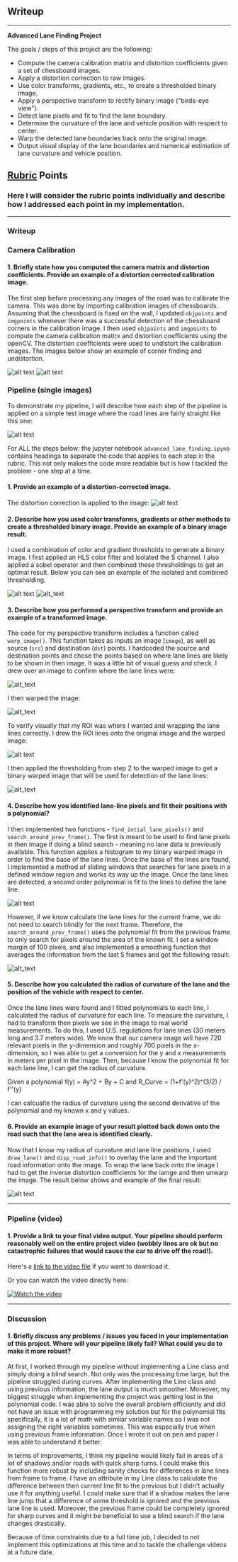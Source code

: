 ## Writeup 
---

**Advanced Lane Finding Project**


The goals / steps of this project are the following:

* Compute the camera calibration matrix and distortion coefficients given a set of chessboard images.
* Apply a distortion correction to raw images.
* Use color transforms, gradients, etc., to create a thresholded binary image.
* Apply a perspective transform to rectify binary image ("birds-eye view").
* Detect lane pixels and fit to find the lane boundary.
* Determine the curvature of the lane and vehicle position with respect to center.
* Warp the detected lane boundaries back onto the original image.
* Output visual display of the lane boundaries and numerical estimation of lane curvature and vehicle position.

[//]: # (Image References)

[image1]: ./output_images/found_corners.jpg "Corners"
[image2]: ./output_images/undistorted_checker.jpg "Undistorted Checker"
[image3]: ./test_images/straight_lines1.jpg "Straight Lines"
[image4]: ./output_images/undistorted.jpg "Undistorted"
[image5]: ./output_images/s_channel_binary.png "S Channel"
[image6]: ./output_images/combined_thresh.png "Combined"
[image7]: ./output_images/roi_coordinates.png "ROI"
[image8]: ./output_images/warped.jpg "Warped"
[image9]: ./output_images/warped_lanelines.png "Warped Visual"
[image10]: ./output_images/binary_warped.png "Binary Warped"
[image11]: ./output_images/sliding_windows.jpg "Sliding Windows"
[image12]: ./output_images/search_around_poly.jpg "Prev. Info"
[image13]: ./output_images/road_info.png "Road Info"

[video1]: ./output_videos/project_video_output.mp4 "Output Video"

## [Rubric](https://review.udacity.com/#!/rubrics/571/view) Points

### Here I will consider the rubric points individually and describe how I addressed each point in my implementation.  

---

### Writeup 


### Camera Calibration

#### 1. Briefly state how you computed the camera matrix and distortion coefficients. Provide an example of a distortion corrected calibration image.

The first step before processing any images of the road was to calibrate the camera. This was done by importing calibration images of chessboards. Assuming that the chessboard is fixed on the wall, I updated `objpoints` and `imgpoints` whenever there was a successful detection of the chessboard corners in the calibration image. I then used `objpoints` and `imgpoints` to compute the camera calibration matirx and distortion coefficients using the openCV. The distortion coefficients were used to undistort the calibration images. The images below show an example of corner finding and undistortion.

![alt text][image1]
![alt text][image2]

### Pipeline (single images)

To demonstrate my pipeline, I will describe how each step of the pipeline is applied on a simple test image where the road lines are fairly straight like this one:

![alt text][image3]

For ALL the steps below: the jupyter notebook `advanced_lane_finding.ipynb` contains headings to separate the code that applies to each step in the rubric. This not only makes the code more readable but is how I tackled the problem - one step at a time.

#### 1. Provide an example of a distortion-corrected image.

The distortion correction is applied to the image:
![alt text][image4]

#### 2. Describe how you used color transforms, gradients or other methods to create a thresholded binary image.  Provide an example of a binary image result.

I used a combination of color and gradient thresholds to generate a binary image. I first applied an HLS color filter and isolated the S channel. I also applied a sobel operator and then combined these thresholdings to get an optimal result. Below you can see an example of the isolated and combined thresholding.

![alt text][image5]
![alt_text][image6]

#### 3. Describe how you performed a perspective transform and provide an example of a transformed image.

The code for my perspective transform includes a function called `warp_image()`.  This function takes as inputs an image (`image`), as well as source (`src`) and destination (`dst`) points.  I hardcoded the source and destination points and chose the points based on where lane lines are likely to be shown in then image. It was a little bit of visual guess and check. I drew over an image to confirm where the lane lines were:

![alt_text][image7]

I then warped the image:

![alt_text][image8]

To verify visually that my ROI was where I wanted and wrapping the lane lines correctly. I drew the ROI lines onto the original image and the warped image:

![alt text][image9]

I then applied the thresholding from step 2 to the warped image to get a binary warped image that will be used for detection of the lane lines:

![alt_text][image10]

#### 4. Describe how you identified lane-line pixels and fit their positions with a polynomial?

I then implemented two functions - `find_intial_lane_pixels()` and `search_around_prev_frame()`. The first is meant to be used to find lane pixels in then image if doing a blind search - meaning no lane data is previously available. This function applies a histogram to my binary warped image in order to find the base of the lane lines. Once the base of the lines are found, I implemented a method of sliding windows that searches for lane pixels in a defined window region and works its way up the image. Once the lane lines are detected, a second order polynomial is fit to the lines to define the lane line. 

![alt text][image11]

However, if we know calculate the lane lines for the current frame, we do not need to search blindly for the next frame. Therefore, the `search_around_prev_frame()` uses the polynomial fit from the previous frame to only search for pixels around the area of the known fit. I set a window margin of 100 pixels, and also implemented a smoothing function that averages the information from the last 5 frames and got the following result:

![alt_text][image12]

#### 5. Describe how you calculated the radius of curvature of the lane and the position of the vehicle with respect to center.

Once the lane lines were found and I fitted polynomials to each line, I calculated the radius of curvature for each line. To measure the curvature, I had to transform then pixels we see in the image to real world measurements. To do this, I used U.S. regulations for lane lines (30 meters long and 3.7 meters wide). We know that our camera image will have 720 relevant pixels in the y-dimension and roughly 700 pixels in the x-dimension, so I was able to get a conversion for the y and x measurements in meters per pixel in the image. Then, because I know the polynomial fit for each lane line, I can get the radius of curvature.

Given a polynomial f(y) = Ay^2 + By + C and
R_Curve = (1+f'(y)^2)^(3/2) / f''(y) 

I can calcualte the radius of curvature using the second derivative of the polynomial and my known x and y values.


#### 6. Provide an example image of your result plotted back down onto the road such that the lane area is identified clearly.

Now that I know my radius of curvature and lane line positions, I used `draw_lane()` and `disp_road_info()` to overlay the lane and the important road information onto the image. To wrap the lane back onto the image I had to get the inverse distortion coefficients for the iamge and then unwarp the image. The result below shows and example of the final result:


![alt text][image13]

---

### Pipeline (video)

#### 1. Provide a link to your final video output.  Your pipeline should perform reasonably well on the entire project video (wobbly lines are ok but no catastrophic failures that would cause the car to drive off the road!).

Here's a [link to the video file](./output_videos/project_video_output.mp4) if you want to download it.

Or you can watch the video directly here:

[![Watch the video](https://img.youtube.com/vi/kg6Lj-bf0Kw/hqdefault.jpg)](https://youtu.be/kg6Lj-bf0Kw)


---

### Discussion

#### 1. Briefly discuss any problems / issues you faced in your implementation of this project.  Where will your pipeline likely fail?  What could you do to make it more robust?

At first, I worked through my pipeline without implementing a Line class and simply doing a blind search. Not only was the processing time large, but the pipeline struggled during curves. After implementing the Line class and using previous information, the lane output is much smoother. Moreover, my biggest struggle when implementing the project was getting lost in the polynomial code. I was able to solve the overall problem efficiently and did not have an issue with programming my solution but for the polynomial fits specifically, it is a lot of math with similar variable names so I was not assigning the right variables sometimes. This was especially true when using previous frame information. Once I wrote it out on pen and paper I was able to understand it better.

In terms of improvements, I think my pipeline would likely fail in areas of a lot of shadows and/or roads with quick sharp turns. I could make this function more robust by including sanity checks for differences in lane lines from frame to frame. I have an attribute in my Line class to calculate the difference between then current line fit to the previous but I didn't actually use it for anything useful. I could make sure that if a shadow makes the lane line jump that a difference of some threshold is ignored and the previous lane line is used. Moreover, the previous frame could be completely ignored for sharp curves and it might be beneficial to use a blind search if the lane changes drastically. 

Because of time constraints due to a full time job, I decided to not implement this optimizations at this time and to tackle the challenge videos at a future date.
